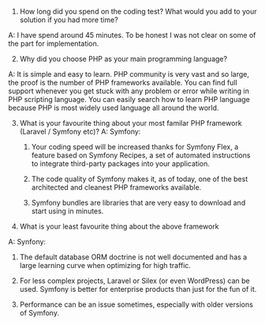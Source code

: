 1. How long did you spend on the coding test? What would you add to your solution if you had more time?

A: I have spend around 45 minutes. To be honest I was not clear on some of the part for implementation.

2. Why did you choose PHP as your main programming language?

A: It is simple and easy to learn. PHP community is very vast and so large, the proof is the number of 
PHP frameworks available. You can find full support whenever you get stuck with any problem or error while 
writing in PHP scripting language. You can easily search how to learn PHP language because PHP is most widely used 
language all around the world.

3. What is your favourite thing about your most familar PHP framework (Laravel / Symfony etc)? 
A: Symfony:
   1) Your coding speed will be increased thanks for Symfony Flex, a feature based on Symfony Recipes, a set of 
   automated instructions to integrate third-party packages into your application.
   
   2) The code quality of Symfony makes it, as of today, one of the best architected and cleanest PHP frameworks 
   available.
   
   3) Symfony bundles are libraries that are very easy to download and start using in minutes.
   
4. What is your least favourite thing about the above framework

A: Synfony:
   
   1) The default database ORM doctrine is not well documented and has a large learning curve when optimizing for 
   high traffic.
   
   2) For less complex projects, Laravel or Silex (or even WordPress) can be used. Symfony is better for enterprise 
   products than just for the fun of it.
   
   3) Performance can be an issue sometimes, especially with older versions of Symfony.
